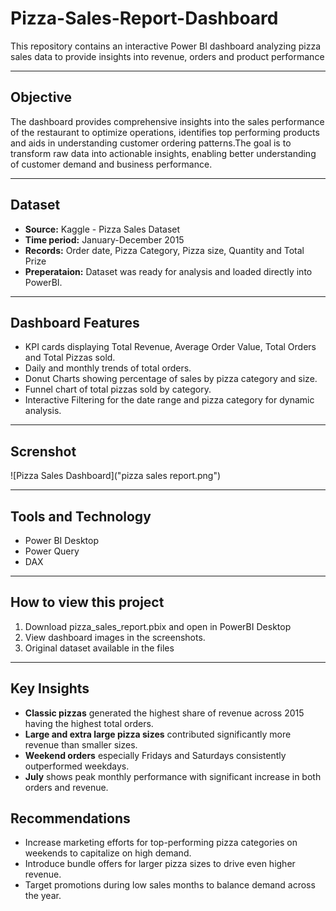 # Pizza-Sales-Report-Dashboard
This repository contains an interactive Power BI dashboard analyzing pizza sales data to provide insights into revenue, orders and product performance

---

## Objective
The dashboard provides comprehensive insights into the sales performance of the restaurant to optimize operations, identifies top performing products  and aids in understanding customer ordering patterns.The goal is to transform raw data into actionable insights, enabling better understanding of customer demand and business performance.

---

## Dataset
- **Source:** Kaggle - Pizza Sales Dataset
- **Time period:** January-December 2015
- **Records:** Order date, Pizza Category, Pizza size, Quantity and Total Prize
- **Preperataion:** Dataset was ready for analysis and loaded directly into PowerBI.

---
## Dashboard Features
- KPI cards displaying Total Revenue, Average Order Value, Total Orders and Total Pizzas sold.
- Daily and monthly trends of total orders.
- Donut Charts showing percentage of sales by pizza category and size.
- Funnel chart of total pizzas sold by category.
- Interactive Filtering for the date range and pizza category for dynamic analysis.

---

## Screnshot
![Pizza Sales Dashboard]("pizza sales report.png")

---

## Tools and Technology
- Power BI Desktop
- Power Query
- DAX

---

## How to view this project
1. Download pizza_sales_report.pbix and open in PowerBI Desktop
2. View dashboard images in the screenshots.
3. Original dataset available in the files


---

## Key Insights
- **Classic pizzas** generated the highest share of revenue across 2015 having the highest total orders.
- **Large and extra large pizza sizes** contributed significantly more revenue than smaller sizes.
- **Weekend orders** especially Fridays and Saturdays consistently outperformed weekdays.
- **July** shows peak monthly performance with significant increase in both orders and revenue.

## Recommendations
- Increase marketing efforts for top-performing pizza categories on weekends to capitalize on high demand.
- Introduce bundle offers for larger pizza sizes to drive even higher revenue.
- Target promotions during low sales months to balance demand across the year.





















